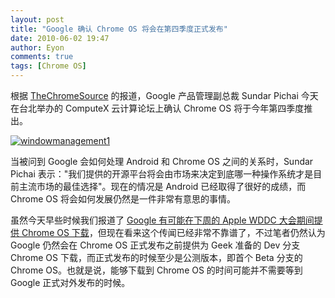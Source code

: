 ```yaml
---
layout: post
title: "Google 确认 Chrome OS 将会在第四季度正式发布"
date: 2010-06-02 19:47
author: Eyon
comments: true
tags: [Chrome OS]
---
```

根据 [TheChromeSource](http://www.thechromesource.com/google-vp-chrome-os-release-in-q4/) 的报道，Google 产品管理副总裁 Sundar Pichai 今天在台北举办的 ComputeX 云计算论坛上确认 Chrome OS 将于今年第四季度推出。

<a href="http://img.chromi.org/2010/05/windowmanagement1.png">![](http://img.chromi.org/2010/05/windowmanagement1-550x309.png "windowmanagement1")</a>

当被问到 Google 会如何处理 Android 和 Chrome OS 之间的关系时，Sundar Pichai 表示："我们提供的开源平台将会由市场来决定到底哪一种操作系统才是目前主流市场的最佳选择"。现在的情况是 Android 已经取得了很好的成绩，而 Chrome OS 将会如何发展仍然是一件非常有意思的事情。

虽然今天早些时候我们报道了 [Google 有可能在下周的 Apple WDDC 大会期间提供 Chrome OS 下载](http://www.chromi.org/archives/5009)，但现在看来这个传闻已经非常不靠谱了，不过笔者仍然认为 Google 仍然会在 Chrome OS 正式发布之前提供为 Geek 准备的 Dev 分支 Chrome OS 下载，而正式发布的时候至少是公测版本，即首个 Beta 分支的 Chrome OS。也就是说，能够下载到 Chrome OS 的时间可能并不需要等到 Google 正式对外发布的时候。

